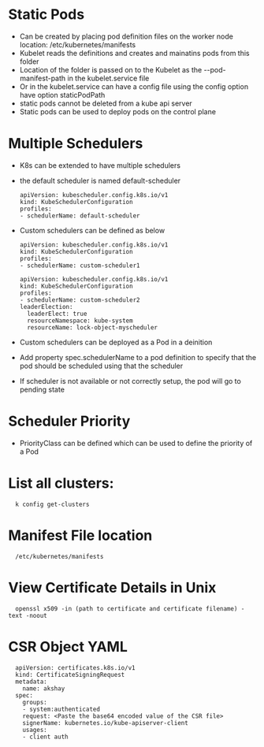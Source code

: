 # Static Pods
- Can be created by placing pod definition files on the worker node location: /etc/kubernetes/manifests
- Kubelet reads the definitions and creates and mainatins pods from this folder
- Location of the folder is passed on to the Kubelet as the --pod-manifest-path in the kubelet.service file
- Or in the kubelet.service can have a config file using the config option have option staticPodPath
- static pods cannot be deleted from a kube api server
- Static pods can be used to deploy pods on the control plane

# Multiple Schedulers
- K8s can be extended to have multiple schedulers
- the default scheduler is named default-scheduler

      apiVersion: kubescheduler.config.k8s.io/v1
      kind: KubeSchedulerConfiguration
      profiles:
      - schedulerName: default-scheduler

- Custom schedulers can be defined as below

      apiVersion: kubescheduler.config.k8s.io/v1
      kind: KubeSchedulerConfiguration
      profiles:
      - schedulerName: custom-scheduler1

      apiVersion: kubescheduler.config.k8s.io/v1
      kind: KubeSchedulerConfiguration
      profiles:
      - schedulerName: custom-scheduler2
      leaderElection:
        leaderElect: true
        resourceNamespace: kube-system
        resourceName: lock-object-myscheduler

- Custom schedulers can be deployed as a Pod in a deinition
- Add property spec.schedulerName to a pod definition to specify that the pod should be scheduled using that the scheduler
- If scheduler is not available or not correctly setup, the pod will go to pending state

# Scheduler Priority
- PriorityClass can be defined which can be used to define the priority of a Pod

# List all clusters: 
      
      k config get-clusters

# Manifest File location

      /etc/kubernetes/manifests

# View Certificate Details in Unix

      openssl x509 -in (path to certificate and certificate filename) -text -noout

# CSR Object YAML

      apiVersion: certificates.k8s.io/v1
      kind: CertificateSigningRequest
      metadata:
        name: akshay
      spec:
        groups:
        - system:authenticated
        request: <Paste the base64 encoded value of the CSR file>
        signerName: kubernetes.io/kube-apiserver-client
        usages:
        - client auth
